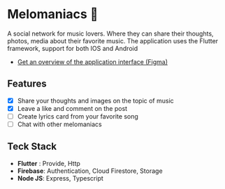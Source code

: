# Melomaniacs 🎵

A social network for music lovers. Where they can share their thoughts, photos, media about their favorite music. The application uses the Flutter framework, support for both IOS and Android
- [Get an overview of the application interface (Figma)](https://www.figma.com/file/yQETMRBnVniSMTDqGTvLZt/Melomaniacs?type=design&t=IEFiI3h2xAfYiiFP-1)

## Features

- [X] Share your thoughts and images on the topic of music
- [X] Leave a like and comment on the post
- [ ] Create lyrics card from your favorite song
- [ ] Chat with other melomaniacs

## Teck Stack

- **Flutter** : Provide, Http
- **Firebase**: Authentication, Cloud Firestore, Storage
- **Node JS**: Express, Typescript  
